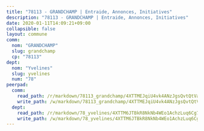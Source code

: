 ```yaml
---
title: "78113 - GRANDCHAMP | Entraide, Annonces, Initiatives"
description: "78113 - GRANDCHAMP | Entraide, Annonces, Initiatives"
date: 2020-01-11T14:09:21+09:00
collapsible: false
layout: commune
comm:
  nom: "GRANDCHAMP"
  slug: grandchamp
  cp: "78113"
dept:
  nom: "Yvelines"
  slug: yvelines
  num: "78"
peerpad:
  comm:
    read_path: /r/markdown/78113_grandchamp/4XTTMEJqiU4vk4ANzJgsQvtQtVa7kcuRva5aeYheBFT1UgLmB
    write_path: /w/markdown/78113_grandchamp/4XTTMEJqiU4vk4ANzJgsQvtQtVa7kcuRva5aeYheBFT1UgLmB-K3TgV5rJ1yV7JkFR4uWRuSWyHc2MgzuakmXTjdDs2SEpGRd6iHotrRfEYU4oM8vUg79ao388c5ytgBT5j8gmwoa8gViybfRcv8hdvnTNJygFAjAD2QNfsK4f2QLYxwaKvgSpkziZ
  dept:
    read_path: /r/markdown/78_yvelines/4XTTM6JTBkR8NkNb4WEo1AchzLuq6Cg73ydg7w9pErcQZA13p
    write_path: /w/markdown/78_yvelines/4XTTM6JTBkR8NkNb4WEo1AchzLuq6Cg73ydg7w9pErcQZA13p-K3TgUBFRQCPZwoWqJkunXeSjdgbtU3xzUSsui8DBc3rCTw6mbo4gNvfQRdE99JD3AnVW7fzseq687LKfGWCfAPajih5ByiZ3SpFz1r449oWaDnM5BHKZTbYtf6pEhRvzWbcazhrS
---
```


